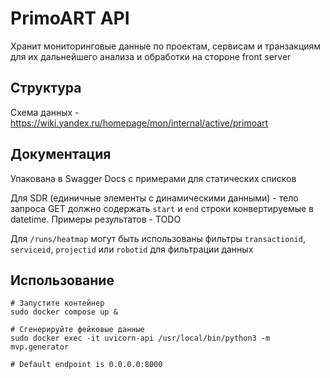 # PrimoART API
Хранит мониторинговые данные по проектам, сервисам и транзакциям для их дальнейшего анализа и обработки на стороне front server

## Структура
Схема данных - https://wiki.yandex.ru/homepage/mon/internal/active/primoart

## Документация
Упакована в Swagger Docs с примерами для статических списков

Для SDR (единичные элементы с динамическими данными) - тело запроса GET должно содержать `start` и `end` строки конвертируемые в datetime. Примеры результатов - TODO

Для `/runs/heatmap` могут быть использованы фильтры `transactionid`, `serviceid`, `projectid` или `robotid` для фильтрации данных

## Использование
```shell
# Запустите контейнер
sudo docker compose up &

# Сгенерируйте фейковые данные
sudo docker exec -it uvicorn-api /usr/local/bin/python3 -m mvp.generator

# Default endpoint is 0.0.0.0:8000
```
